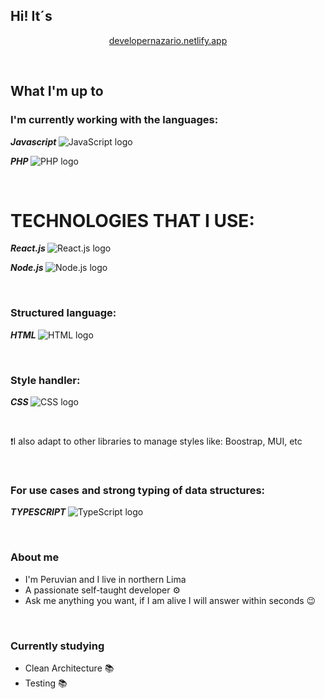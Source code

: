 <h2> Hi! It´s </h2>

<div align="center">
  <p> <a href="https://developernazario.netlify.app"> developernazario.netlify.app </a> </p> 
  <br>
</div>

<h2> What I'm up to </h2> 

<h3> I'm currently working with the languages: </h3>

<p> <i><b> Javascript </b> </i> <img src="https://github.com/DontStopPrograming/DontStopPrograming/assets/101149872/e4475313-b085-4057-9338-114d496a0876" alt="JavaScript logo"></p>
<p> <i><b> PHP </b> </i> <img src="https://github.com/DontStopPrograming/DontStopPrograming/assets/101149872/b0e78308-7787-44e1-bf5f-77a24d3ddef7" alt="PHP logo"></p> <br>

<h1> TECHNOLOGIES THAT I USE: </h1>

<p> <i> <b> React.js </b> </i> <img src="https://github.com/DontStopPrograming/DontStopPrograming/assets/101149872/fcbac273-ebd8-4509-a84e-e4f7e73830e8" alt="React.js logo"> 

<p> <i> <b> Node.js </b> </i> <img src="https://github.com/DontStopPrograming/DontStopPrograming/assets/101149872/169a79cc-c41d-4828-8632-f40c9e60522e" alt="Node.js logo"> </p>
<br>

### <h3> Structured language: </h3> 

<p> <i><b> HTML </b> </i> <img src="https://github.com/DontStopPrograming/DontStopPrograming/assets/101149872/09474bc7-d5ab-486b-a375-058f3fdd604a" alt="HTML logo"> </p>
<br>

### <h3> Style handler: </h3>

<p> <i><b> CSS </b> </i>  <img src="https://github.com/DontStopPrograming/DontStopPrograming/assets/101149872/16cd648b-7017-4f94-b3bd-4c2d49b5c56a" alt="CSS logo"> </p>
<br>

<p> ❗I also adapt to other libraries to manage styles like: </i>
Boostrap, MUI, etc </p>
<br>

### <h3> For use cases and strong typing of data structures: </h3>

<p> <i><b> TYPESCRIPT </b> </i> <img src="https://github.com/DontStopPrograming/DontStopPrograming/assets/101149872/c3fea734-75ed-4604-a9db-03bf9bcc6167" alt="TypeScript logo"> </p>
<br>

### <h3>About me</h3>

<ul>
  <li> I'm Peruvian and I live in northern Lima </li> 
  <li> A passionate self-taught developer ⚙</li>
  <li> Ask me anything you want, if I am alive I will answer within seconds 😉</li>
</ul>
<br>

### <h3>Currently studying</h3>
<ul>
  <li> Clean Architecture 📚</li>
  <li> Testing 📚</li>
</ul>
